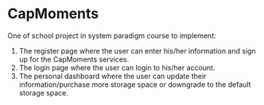 # CapMoments
One of school project in system paradigm course to implement:
1. The register page where the user can enter his/her information and sign up for the CapMoments services.
2. The login page where the user can login to his/her account.
3. The personal dashboard where the user can update their information/purchase more
storage space or downgrade to the default storage space.
